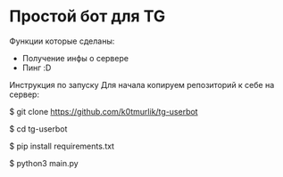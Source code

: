 # Простой бот для TG
Функции которые сделаны:
- Получение инфы о сервере
- Пинг :D

Инструкция по запуску
Для начала копируем репозиторий к себе на сервер:

$ git clone https://github.com/k0tmurlik/tg-userbot

$ cd tg-userbot

$ pip install requirements.txt

$ python3 main.py

